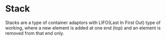 # Stack
Stacks are a type of container adaptors with LIFO(Last In First Out) type of working, where a new element is added at one end (top) and an element is removed from that end only.  
